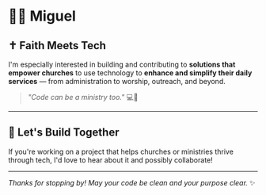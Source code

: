 # 🙋‍♂️ Miguel

## ✝️ Faith Meets Tech

I'm especially interested in building and contributing to **solutions that empower churches** to use technology to **enhance and simplify their daily services** — from administration to worship, outreach, and beyond.

> _"Code can be a ministry too."_ 💻🙏

---

## 🙌 Let's Build Together

If you're working on a project that helps churches or ministries thrive through tech, I'd love to hear about it and possibly collaborate!

---

_Thanks for stopping by! May your code be clean and your purpose clear._ ✨
